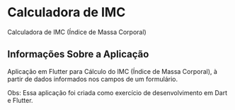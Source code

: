 # Calculadora de IMC

Calculadora de IMC (Índice de Massa Corporal)

## Informações Sobre a Aplicação

Aplicação em Flutter para Cálculo do IMC (Índice de Massa Corporal),
à partir de dados informados nos campos de um formulário.

Obs: Essa aplicação foi criada como exercício de desenvolvimento em Dart
e Flutter.
